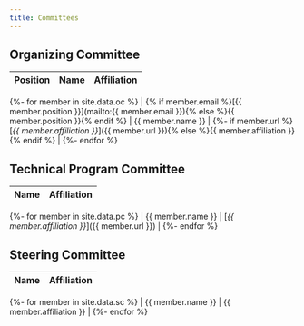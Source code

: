 ```yaml
---
title: Committees
---
```


## Organizing Committee

| Position | Name | Affiliation |
| -------- | ---- | ----------- |
{%- for member in site.data.oc %}
| {% if member.email %}[{{ member.position }}](mailto:{{ member.email }}){% else %}{{ member.position }}{% endif %} | {{ member.name }} | 
{%- if member.url %}[_{{ member.affiliation }}_]({{ member.url }}){% else %}{{ member.affiliation }}{% endif %} |
{%- endfor %}

## Technical Program Committee

| Name | Affiliation |
| ---- | ----------- |
{%- for member in site.data.pc %}
| {{ member.name }} | [_{{ member.affiliation }}_]({{ member.url }}) |
{%- endfor %}

## Steering Committee

| Name | Affiliation |
| ---- | ----------- |
{%- for member in site.data.sc %}
| {{ member.name }} | {{ member.affiliation }} |
{%- endfor %}
